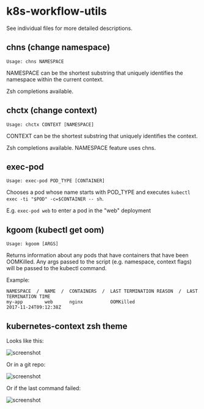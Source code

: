 # k8s-workflow-utils

See individual files for more detailed descriptions.

## chns (change namespace)

`Usage: chns NAMESPACE`

NAMESPACE can be the shortest substring that uniquely identifies the namespace within the current context.

Zsh completions available.

## chctx (change context)

`Usage: chctx CONTEXT [NAMESPACE]`

CONTEXT can be the shortest substring that uniquely identifies the context.

Zsh completions available. NAMESPACE feature uses chns.

## exec-pod

`Usage: exec-pod POD_TYPE [CONTAINER]`

Chooses a pod whose name starts with POD_TYPE and executes `kubectl exec -ti "$POD" -c=$CONTAINER -- sh`.

E.g. `exec-pod web` to enter a pod in the "web" deployment

## kgoom (kubectl get oom)

`Usage: kgoom [ARGS]`

Returns information about any pods that have containers that have been OOMKilled.
Any args passed to the script (e.g. namespace, context flags) will be passed to the kubectl command.

Example:

```
NAMESPACE  /  NAME  /  CONTAINERS  /  LAST TERMINATION REASON  /  LAST TERMINATION TIME
my-app        web      nginx          OOMKilled                   2017-11-24T09:12:38Z
```

## kubernetes-context zsh theme

Looks like this:

![screenshot](https://screenshot.click/2017-08-15--154209_kt05f-ceby8.png)

Or in a git repo:

![screenshot](https://screenshot.click/2017-08-15--154332_c3axe-kbjv0.png)

Or if the last command failed:

![screenshot](https://screenshot.click/2017-08-15--154115_3h9bc-vcnsp.png)
